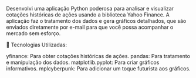 Desenvolvi uma aplicação Python poderosa para analisar e visualizar cotações históricas de ações usando a biblioteca 
Yahoo Finance. A aplicação faz o tratamento dos dados e gera gráficos detalhados, que são enviados diretamente por 
e-mail para que você possa acompanhar o mercado sem esforço.

🔧 Tecnologias Utilizadas:

yfinance: Para obter cotações históricas de ações.
pandas: Para tratamento e manipulação dos dados.
matplotlib.pyplot: Para criar gráficos informativos.
mplcyberpunk: Para adicionar um toque futurista aos gráficos.
